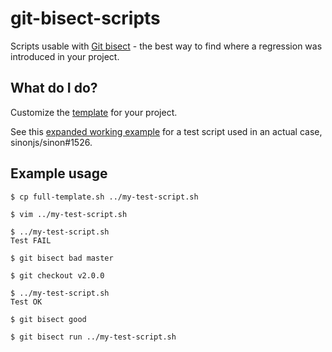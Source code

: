 # git-bisect-scripts
Scripts usable with [Git bisect](https://git-scm.com/docs/git-bisect) - the best way to find where a regression was introduced in your project.

## What do I do?
Customize the [template](https://github.com/fatso83/git-bisect-scripts/blob/master/full-template.sh) for your project.

See this [expanded working example](https://github.com/fatso83/git-bisect-scripts/blob/master/sinon-1526.sh) 
for a test script used in an actual case, sinonjs/sinon#1526.

## Example usage

```
$ cp full-template.sh ../my-test-script.sh

$ vim ../my-test-script.sh

$ ../my-test-script.sh 
Test FAIL

$ git bisect bad master 

$ git checkout v2.0.0

$ ../my-test-script.sh 
Test OK

$ git bisect good 

$ git bisect run ../my-test-script.sh
```


